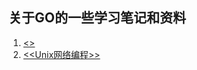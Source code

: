 ## 关于GO的一些学习笔记和资料

1. [<<Programing in go>>](Programing-in-go/readme.md)
1. [<<Unix网络编程>>](Unix-Network-Programming/README.md)